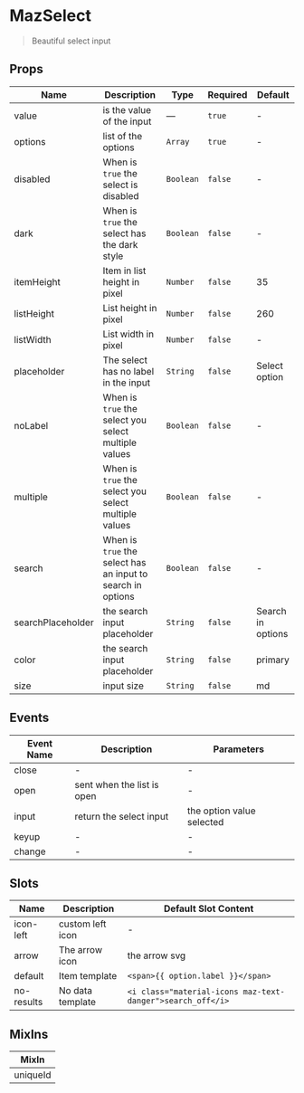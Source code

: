 # MazSelect

> Beautiful select input

## Props

<!-- @vuese:MazSelect:props:start -->

| Name              | Description                                                 | Type      | Required | Default           |
| ----------------- | ----------------------------------------------------------- | --------- | -------- | ----------------- |
| value             | is the value of the input                                   | —         | `true`   | -                 |
| options           | list of the options                                         | `Array`   | `true`   | -                 |
| disabled          | When is `true` the select is disabled                       | `Boolean` | `false`  | -                 |
| dark              | When is `true` the select has the dark style                | `Boolean` | `false`  | -                 |
| itemHeight        | Item in list height in pixel                                | `Number`  | `false`  | 35                |
| listHeight        | List height in pixel                                        | `Number`  | `false`  | 260               |
| listWidth         | List width in pixel                                         | `Number`  | `false`  | -                 |
| placeholder       | The select has no label in the input                        | `String`  | `false`  | Select option     |
| noLabel           | When is `true` the select you select multiple values        | `Boolean` | `false`  | -                 |
| multiple          | When is `true` the select you select multiple values        | `Boolean` | `false`  | -                 |
| search            | When is `true` the select has an input to search in options | `Boolean` | `false`  | -                 |
| searchPlaceholder | the search input placeholder                                | `String`  | `false`  | Search in options |
| color             | the search input placeholder                                | `String`  | `false`  | primary           |
| size              | input size                                                  | `String`  | `false`  | md                |

<!-- @vuese:MazSelect:props:end -->

## Events

<!-- @vuese:MazSelect:events:start -->

| Event Name | Description                | Parameters                |
| ---------- | -------------------------- | ------------------------- |
| close      | -                          | -                         |
| open       | sent when the list is open | -                         |
| input      | return the select input    | the option value selected |
| keyup      | -                          | -                         |
| change     | -                          | -                         |

<!-- @vuese:MazSelect:events:end -->

## Slots

<!-- @vuese:MazSelect:slots:start -->

| Name       | Description      | Default Slot Content                                       |
| ---------- | ---------------- | ---------------------------------------------------------- |
| icon-left  | custom left icon | -                                                          |
| arrow      | The arrow icon   | the arrow svg                                              |
| default    | Item template    | `<span>{{ option.label }}</span>`                          |
| no-results | No data template | `<i class="material-icons maz-text-danger">search_off</i>` |

<!-- @vuese:MazSelect:slots:end -->

## MixIns

<!-- @vuese:MazSelect:mixIns:start -->

| MixIn    |
| -------- |
| uniqueId |

<!-- @vuese:MazSelect:mixIns:end -->
